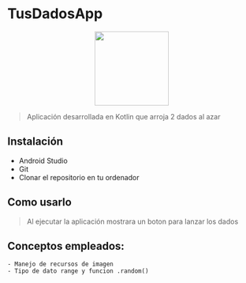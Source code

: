 # TusDadosApp
<div align="center">
<img src="https://user-images.githubusercontent.com/32887258/157932915-1fa9e9c2-818c-412f-8e7e-a65077b7928b.png" width="150" height="150"/>
</div>

> Aplicación desarrollada en Kotlin que arroja 2 dados al azar

## Instalación
- Android Studio
- Git
- Clonar el repositorio en tu ordenador

## Como usarlo
> Al ejecutar la aplicación mostrara un boton para lanzar los dados

## Conceptos empleados: 
    - Manejo de recursos de imagen
    - Tipo de dato range y funcion .random()
